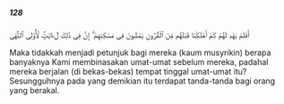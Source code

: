 ##### 128

<span class="ayah">أَفَلَمْ يَهْدِ لَهُمْ كَمْ أَهْلَكْنَا قَبْلَهُم مِّنَ ٱلْقُرُونِ يَمْشُونَ فِى مَسَٰكِنِهِمْ ۗ إِنَّ فِى ذَٰلِكَ لَءَايَٰتٍۢ لِّأُو۟لِى ٱلنُّهَىٰ</span>

<span class="ayah_translation">Maka tidakkah menjadi petunjuk bagi mereka (kaum musyrikin) berapa banyaknya Kami membinasakan umat-umat sebelum mereka, padahal mereka berjalan (di bekas-bekas) tempat tinggal umat-umat itu? Sesungguhnya pada yang demikian itu terdapat tanda-tanda bagi orang yang berakal.</span>
